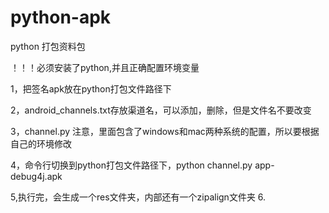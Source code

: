 # python-apk
python 打包资料包

！！！必须安装了python,并且正确配置环境变量

1，把签名apk放在python打包文件路径下

2，android_channels.txt存放渠道名，可以添加，删除，但是文件名不要改变

3，channel.py 注意，里面包含了windows和mac两种系统的配置，所以要根据自己的环境修改

4，命令行切换到python打包文件路径下，python channel.py app-debug4j.apk

5,执行完，会生成一个res文件夹，内部还有一个zipalign文件夹
6.
